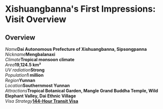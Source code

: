 # Xishuangbanna's First Impressions: Visit Overview

## Overview

<Description>
<div long><i>Name</i><b>Dai Autonomous Prefecture of Xishuangbanna, Sipsongpanna</b></div>
<div><i>Nickname</i><b>Mengbalanaxi</b></div>
<div><i>Climate</i><b>Tropical monsoon climate</b></div>
<div><i>Area</i><b>19,124.5 km²</b></div>
<div><i>UV radiation</i><b>Strong</b></div>
<div><i>Population</i><b>1 million</b></div>
<div><i>Region</i><b>Yunnan</b></div>
<div><i>Location</i><b>Southernmost Yunnan</b></div>
<div long><i>Attractions</i><b>Tropical Botanical Garden, Mangle Grand Buddha Temple, Wild Elephant Valley, Dai Ethnic Village</b></div>
<div long><i>Visa Strategy</i><b><a href="/guide/visa#_144-hour-transit-visa-exemption">144-Hour Transit Visa</a></b></div>
</Description>
